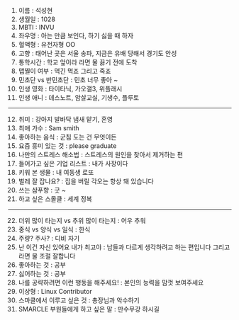 1. 이름 : 석성현
2. 생월일 : 1028
3. MBTI : INVU
4. 좌우명 : 아는 만큼 보인다, 하기 싫을 때 하자
5. 혈액형 : 유전자형 OO
6. 고향 : 태어난 곳은 서울 송파, 지금은 유배 당해서 경기도 안성
7. 통학시간 : 학교 앞이라 라면 물 끓기 전에 도착
8. 맵찔이 여부 : 먹긴 먹죠 그리고 죽죠
9. 민초단 vs 반민초단 : 민초 너무 좋아 ~
10. 인생 영화 : 타이타닉, 가오갤3, 위플래시
11. 인생 애니 : 데스노트, 암살교실, 기생수, 플루토
***
12. 취미 : 강아지 발바닥 냄새 맡기, 혼영 
13. 최애 가수 : Sam smith
14. 좋아하는 음식 : 군침 도는 건 무엇이든
15. 요즘 흥미 있는 것 : please graduate
16. 나만의 스트레스 해소법 : 스트레스의 원인을 찾아서 제거하는 편
17. 들어가고 싶은 기업 리스트 : 내가 사장이다
18. 키워 본 생물 : 내 여동생 로또
19. 벌레 잘 잡나요? : 집을 버릴 각오는 항상 돼 있습니다
20. 쓰는 샴푸향 : 굿 ~
21. 하고 싶은 스몰클 : 세계 정복
***
22. 더위 많이 타는지 vs 추위 많이 타는지 : 어우 추워
23. 중식 vs 양식 vs 일식 : 한식
24. 주량? 주사? : 디비 자기
25. 난 이건 자신 있어요 내가 최고야 : 남들과 다르게 생각하려고 하는 편입니다 그리고 라면 물 조절 잘합니다
26. 좋아하는 것 : 공부
27. 싫어하는 것 : 공부
28. 나를 공략하려면 이런 행동을 해주세요! : 본인의 능력을 맘껏 보여주세요
29. 이상형 : Linux Contributor
30. 스마클에서 이루고 싶은 것 : 총장님과 악수하기
31. SMARCLE 부원들에게 하고 싶은 말 : 만수무강 하시길
